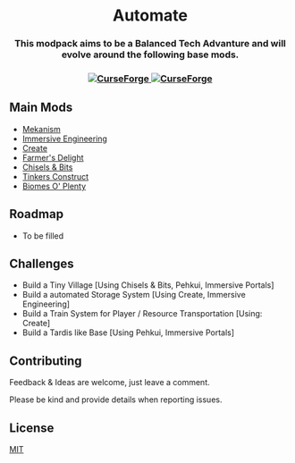 <h1 align="center">Automate</h1>
<h3 align="center">
This modpack aims to be a Balanced Tech Advanture and will evolve around the following base mods.<h3>
<p align="center">
  <a href="https://www.curseforge.com/minecraft/modpacks/automate">
    <img src="http://cf.way2muchnoise.eu/full_521527_downloads.svg?badge_style=for_the_badge" alt="CurseForge">
  </a>
  <a href="https://www.curseforge.com/minecraft/modpacks/automate">
    <img src="http://cf.way2muchnoise.eu/versions/521527.svg?badge_style=for_the_badge" alt="CurseForge">
  </a>
</p>

## Main Mods
- [Mekanism](https://www.curseforge.com/minecraft/mc-mods/mekanism)
- [Immersive Engineering](https://www.curseforge.com/minecraft/mc-mods/immersive-engineering)
- [Create](https://www.curseforge.com/minecraft/mc-mods/create)
- [Farmer's Delight](https://www.curseforge.com/minecraft/mc-mods/farmers-delight)
- [Chisels & Bits](https://www.curseforge.com/minecraft/mc-mods/chisels-bits)
- [Tinkers Construct](https://www.curseforge.com/minecraft/mc-mods/tinkers-construct)
- [Biomes O' Plenty](https://www.curseforge.com/minecraft/mc-mods/biomes-o-plenty)

## Roadmap
- To be filled
  
## Challenges
- Build a Tiny Village [Using Chisels & Bits, Pehkui, Immersive Portals]
- Build a automated Storage System [Using Create, Immersive Engineering]
- Build a Train System for Player / Resource Transportation [Using: Create]
- Build a Tardis like Base [Using Pehkui, Immersive Portals]

## Contributing
Feedback & Ideas are welcome, just leave a comment.

Please be kind and provide details when reporting issues.

## License
[MIT](https://choosealicense.com/licenses/mit/)
